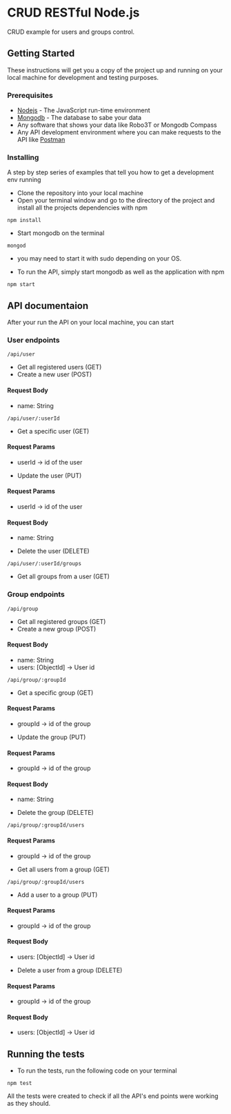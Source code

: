 # CRUD RESTful Node.js

CRUD example for users and groups control.

## Getting Started

These instructions will get you a copy of the project up and running on your local machine for development and testing purposes.

### Prerequisites

* [Nodejs](https://nodejs.org/en/) - The JavaScript run-time environment
* [Mongodb](https://www.mongodb.com/) - The database to sabe your data
* Any software that shows your data like Robo3T or Mongodb Compass
* Any API development environment where you can make requests to the API like [Postman](https://www.getpostman.com/)

### Installing

A step by step series of examples that tell you how to get a development env running

* Clone the repository into your local machine
* Open your terminal window and go to the directory of the project and install all the projects dependencies with npm

```
npm install
```

* Start mongodb on the terminal

```
mongod
```

- you may need to start it with sudo depending on your OS.

* To run the API, simply start mongodb as well as the application with npm

```
npm start
```

## API documentaion

After your run the API on your local machine, you can start

### User endpoints

```
/api/user
```
* Get all registered users (GET)
* Create a new user (POST)

#### Request Body
- name: String

```
/api/user/:userId
```
* Get a specific user (GET)

#### Request Params
- userId -> id of the user

* Update the user (PUT)

#### Request Params
- userId -> id of the user

#### Request Body
- name: String
* Delete the user (DELETE)

```
/api/user/:userId/groups
```
* Get all groups from a user (GET)

### Group endpoints


```
/api/group
```
* Get all registered groups (GET)
* Create a new group (POST)

#### Request Body
- name: String
- users: [ObjectId] -> User id

```
/api/group/:groupId
```
* Get a specific group (GET)

#### Request Params
- groupId -> id of the group

* Update the group (PUT)

#### Request Params
- groupId -> id of the group

#### Request Body
- name: String

* Delete the group (DELETE)

```
/api/group/:groupId/users
```

#### Request Params
- groupId -> id of the group

* Get all users from a group (GET)

```
/api/group/:groupId/users
```
* Add a user to a group (PUT)

#### Request Params
- groupId -> id of the group

#### Request Body
- users: [ObjectId] -> User id

* Delete a user from a group (DELETE)


#### Request Params
- groupId -> id of the group

#### Request Body
- users: [ObjectId] -> User id

## Running the tests

* To run the tests, run the following code on your terminal

```
npm test
```

All the tests were created to check if all the API's end points were working as they should.
